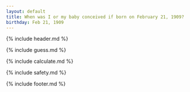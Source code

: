 ```yaml
---
layout: default
title: When was I or my baby conceived if born on February 21, 1909?
birthday: Feb 21, 1909
---
```


{% include header.md %}

{% include guess.md %}

{% include calculate.md %}

{% include safety.md %}

{% include footer.md %}



